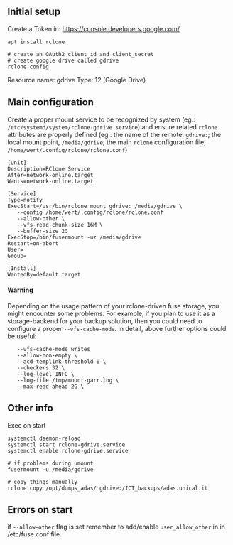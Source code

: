 ## Initial setup

Create a Token in:
https://console.developers.google.com/

````
apt install rclone

# create an OAuth2 client_id and client_secret
# create google drive called gdrive
rclone config
````

Resource name: gdrive
Type: 12 (Google Drive)


## Main configuration
Create a proper mount service to be recognized by system (eg.: `/etc/systemd/system/rclone-gdrive.service`) and ensure related `rclone` attributes are properly defined (eg.: the name of the remote, `gdrive:`; the local mount point, `/media/gdrive`; the main `rclone` configuration file, `/home/wert/.config/rclone/rclone.conf`)

````
[Unit]
Description=RClone Service
After=network-online.target
Wants=network-online.target

[Service]
Type=notify
ExecStart=/usr/bin/rclone mount gdrive: /media/gdrive \
   --config /home/wert/.config/rclone/rclone.conf 
   --allow-other \
   --vfs-read-chunk-size 16M \
   --buffer-size 2G 
ExecStop=/bin/fusermount -uz /media/gdrive
Restart=on-abort
User=
Group=

[Install]
WantedBy=default.target
````
#### Warning
Depending on the usage pattern of your rclone-driven fuse storage, you might encounter some problems. For example, if you plan to use it as a storage-backend for your backup solution, then you could need to configure a proper `--vfs-cache-mode`. In detail, above further options could be useful:

````
   --vfs-cache-mode writes
   --allow-non-empty \
   --acd-templink-threshold 0 \
   --checkers 32 \
   --log-level INFO \
   --log-file /tmp/mount-garr.log \
   --max-read-ahead 2G \
````

## Other info
Exec on start
````
systemctl daemon-reload
systemctl start rclone-gdrive.service
systemctl enable rclone-gdrive.service
````

````
# if problems during umount
fusermount -u /media/gdrive 

# copy things manually
rclone copy /opt/dumps_adas/ gdrive:/ICT_backups/adas.unical.it
````

## Errors on start
if ``--allow-other`` flag is set remember to add/enable ``user_allow_other`` in in /etc/fuse.conf file.
